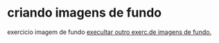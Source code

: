 # criando imagens de fundo
exercicio imagem de fundo
 <a href="C:\Users\vania\OneDrive\Documentos\estudos\img fundo\criando-imagens-de-fundo">execultar outro exerc.de imagens de fundo. 